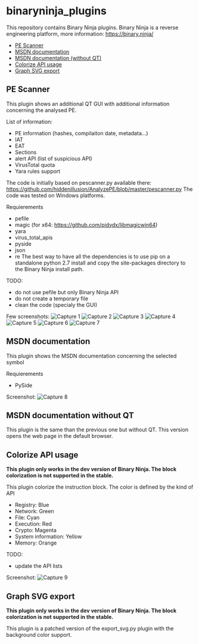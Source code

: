 # binaryninja_plugins
This repository contains Binary Ninja plugins. Binary Ninja is a reverse engineering platform, more information: https://binary.ninja/

 * [PE Scanner](https://github.com/rootbsd/binaryninja_plugins#pe-scanner)
 * [MSDN documentation](https://github.com/rootbsd/binaryninja_plugins#msdn-documentation)
 * [MSDN documentation (without QT)](https://github.com/rootbsd/binaryninja_plugins#msdn-documentation-without-qt)
 * [Colorize API usage](https://github.com/rootbsd/binaryninja_plugins#colorize-api-usage)
 * [Graph SVG export](https://github.com/rootbsd/binaryninja_plugins#graph-svg-export)

## PE Scanner
This plugin shows an additional QT GUI with additional information concerning the analysed PE.

List of information:
  * PE information (hashes, compilaiton date, metadata...)
  * IAT
  * EAT
  * Sections
  * alert API (list of suspicious API)
  * VirusTotal quota
  * Yara rules support

The code is initially based on pescanner.py available there: https://github.com/hiddenillusion/AnalyzePE/blob/master/pescanner.py
The code was tested on Windows platforms.

Requierements
  * pefile
  * magic (for x64: https://github.com/pidydx/libmagicwin64)
  * yara
  * virus_total_apis
  * pyside
  * json
  * re
The best way to have all the dependencies is to use pip on a standalone python 2.7 install and copy the site-packages directory to the Binary Ninja install path.

TODO:
  * do not use pefile but only Binary Ninja API
  * do not create a temporary file
  * clean the code (specialy the GUI)

Few screenshots:
![Capture 1](https://raw.githubusercontent.com/rootbsd/binaryninja_plugins/master/images/Capture1.PNG)
![Capture 2](https://raw.githubusercontent.com/rootbsd/binaryninja_plugins/master/images/Capture2.PNG)
![Capture 3](https://raw.githubusercontent.com/rootbsd/binaryninja_plugins/master/images/Capture3.PNG)
![Capture 4](https://raw.githubusercontent.com/rootbsd/binaryninja_plugins/master/images/Capture4.PNG)
![Capture 5](https://raw.githubusercontent.com/rootbsd/binaryninja_plugins/master/images/Capture5.PNG)
![Capture 6](https://raw.githubusercontent.com/rootbsd/binaryninja_plugins/master/images/Capture6.PNG)
![Capture 7](https://raw.githubusercontent.com/rootbsd/binaryninja_plugins/master/images/Capture7.PNG)


## MSDN documentation
This plugin shows the MSDN documentation concerning the selected symbol

Requierements
  * PySide

Screenshot:
![Capture 8](https://raw.githubusercontent.com/rootbsd/binaryninja_plugins/master/images/Capture8.PNG)

## MSDN documentation without QT
This plugin is the same than the previous one but without QT. This version opens the web page in the default browser.

## Colorize API usage
**This plugin only works in the dev version of Binary Ninja. The block colorization is not supported in the stable.**

This plugin colorize the instruction block. The color is defined by the kind of API
  * Registry: Blue
  * Network: Green
  * File: Cyan
  * Execution: Red
  * Crypto: Magenta
  * System information: Yellow
  * Memory: Orange

TODO:
  * update the API lists

Screenshot:
![Capture 9](https://raw.githubusercontent.com/rootbsd/binaryninja_plugins/master/images/Capture9.PNG)

## Graph SVG export
**This plugin only works in the dev version of Binary Ninja. The block colorization is not supported in the stable.**

This plugin is a patched version of the export_svg.py plugin with the background color support.

